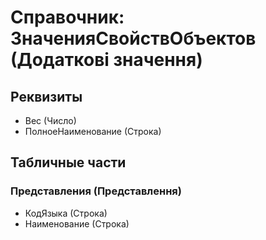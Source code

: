 ﻿# Справочник: ЗначенияСвойствОбъектов (Додаткові значення)

## Реквизиты

- Вес (Число)
- ПолноеНаименование (Строка)

## Табличные части

### Представления (Представлення)

- КодЯзыка (Строка)
- Наименование (Строка)


